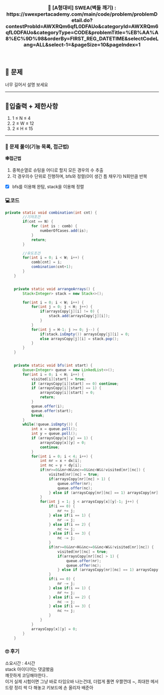 <h3 align="center"> 
    📢  [A형대비] SWEA(벽돌 깨기) : https://swexpertacademy.com/main/code/problem/problemDetail.do?contestProbId=AWXRQm6qfL0DFAUo&categoryId=AWXRQm6qfL0DFAUo&categoryType=CODE&problemTitle=%EB%AA%A8%EC%9D%98&orderBy=FIRST_REG_DATETIME&selectCodeLang=ALL&select-1=&pageSize=10&pageIndex=1
</h3>

<br>

## 🚀 문제

너무 길어서 설명 보세요

---

## 🚦입출력 + 제한사항

1. 1 ≤ N ≤ 4
2. 2 ≤ W ≤ 12
3. 2 ≤ H ≤ 15

---

### 📜 문제 풀이(기능 목록, 접근법)
**🕸접근법**
1. 중복순열로 슈팅을 어디로 할지 모든 경우의 수 추출
2. 각 경우의수 단위로 진행하며, bfs와 정렬(0이 생긴 틈 채우기) N회만큼 반복

- [x] bfs를 이용해 완탐, stack을 이용해 정렬

### 💻코드

```java
private static void combination(int cnt) {
		//기저조건
		if(cnt == N) {
			for (int is : comb) {
				numberOfCases.add(is);
			}
			return;
		}

		//유도조건
		for(int i = 0; i < W; i++) {
			comb[cnt] = i;
			combination(cnt+1);
		}
	}


	private static void arrangeArrays() {
		Stack<Integer> stack = new Stack<>();

		for(int i = 0; i < W; i++) {
			for(int j = 0; j < H; j++) {
				if(arraysCopy[j][i] != 0) {
					stack.add(arraysCopy[j][i]);
				}
			}
			for(int j = H-1; j >= 0; j--) {
				if(stack.isEmpty()) arraysCopy[j][i] = 0;
				else arraysCopy[j][i] = stack.pop();
			}
		}
	}


	private static void bfs(int start) {
		Queue<Integer> queue = new LinkedList<>();
		for(int i = 0; i < H; i++) {
			visited[i][start] = true;
			if (arraysCopy[i][start] == 0) continue;
			if (arraysCopy[i][start] == 1) {
				arraysCopy[i][start] = 0;
				return;
			}
			queue.offer(i);
			queue.offer(start);
			break;
		}
		while(!queue.isEmpty()) {
			int x = queue.poll();
			int y = queue.poll();
			if (arraysCopy[x][y] == 1) {
				arraysCopy[x][y] = 0;
				continue;
			}
			for(int i = 0; i < 4; i++) {
				int nr = x + dx[i];
				int nc = y + dy[i];
				if(nr>=0&&nr<H&&nc>=0&&nc<W&&!visited[nr][nc]) {
					visited[nr][nc] = true;
					if(arraysCopy[nr][nc] > 1) {
						queue.offer(nr);
						queue.offer(nc);							
					} else if (arraysCopy[nr][nc] == 1) arraysCopy[nr][nc] = 0;
				}
				for(int j = 1; j < arraysCopy[x][y]-1; j++) {
					if(i == 0) {
						nr += j;
					} else if(i == 1) {
						nr -= j;
					} else if(i == 2) {
						nc += j;
					} else if(i == 3) {
						nc -= j;
					}
					if(nr>=0&&nr<H&&nc>=0&&nc<W&&!visited[nr][nc]) {
						visited[nr][nc] = true;
						if(arraysCopy[nr][nc] > 1) {
							queue.offer(nr);
							queue.offer(nc);							
						} else if (arraysCopy[nr][nc] == 1) arraysCopy[nr][nc] = 0;
					}
					if(i == 0) {
						nr -= j;
					} else if(i == 1) {
						nr += j;
					} else if(i == 2) {
						nc -= j;
					} else if(i == 3) {
						nc += j;
					}
				}
			}
			arraysCopy[x][y] = 0;
		}
	}
```

### 🙄 후기
소요시간 : 4시간 <br>
stack 아이디어는 댓글봤음 <br>
꺠끗하게 코딩해야한다.. <br>
이거 실제 시험이면 그냥 바로 타임오바 나는건데, 더럽게 풀면 우짤껀데 ~, 최대한 메서드랑 정리 싹 다 해놓고 키보드에 손 올리자 배준아